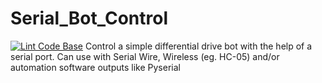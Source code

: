 # Serial_Bot_Control

[![Lint Code Base](https://github.com/UnmeshDeshpande/Serial_Port_Bot_Control/actions/workflows/super-linter.yml/badge.svg)](https://github.com/UnmeshDeshpande/Serial_Port_Bot_Control/actions/workflows/super-linter.yml)
Control a simple differential drive bot with the help of a serial port. 
Can use with Serial Wire, Wireless (eg. HC-05) and/or automation software outputs like Pyserial
